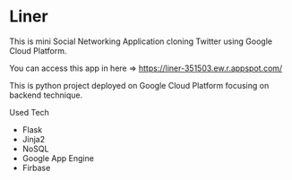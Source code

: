 # Liner
This is mini Social Networking Application cloning Twitter using Google Cloud Platform.

You can access this app in here => https://liner-351503.ew.r.appspot.com/

This is python project deployed on Google Cloud Platform focusing on backend technique. 

Used Tech
- Flask
- Jinja2
- NoSQL
- Google App Engine
- Firbase
